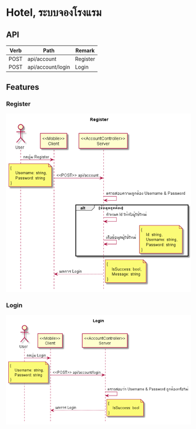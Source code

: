 # Hotel, ระบบจองโรงแรม

## API
|Verb|Path|Remark|
|--|--|--|
|POST|api/account|Register|
|POST|api/account/login|Login|

## Features
### Register
![img](Diagrams/Register.png)

### Login
![img](Diagrams/Login.png)
